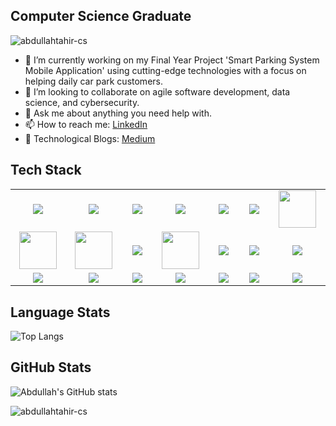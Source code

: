 ## Computer Science Graduate
<p align="left"> <img src="https://komarev.com/ghpvc/?username=abdullahtahir-cs" alt="abdullahtahir-cs" /> </p>

- 🔭 I’m currently working on my Final Year Project 'Smart Parking System Mobile Application' using cutting-edge technologies with a focus on helping daily car park customers.
- 👯 I’m looking to collaborate on agile software development, data science, and cybersecurity.
- 💬 Ask me about anything you need help with.
- 📫 How to reach me: [LinkedIn](https://www.linkedin.com/in/abdullaht/)
- 🔖 Technological Blogs: [Medium](https://medium.com/@abdullahtahir.cs)
## Tech Stack
<table width="100">
<tr></tr>
<tr>
    <td align='center' width="190">
        <img src="https://www.vectorlogo.zone/logos/flutterio/flutterio-ar21.svg">
    </td>
    <td align='center' width="190">
        <img src="https://www.vectorlogo.zone/logos/nodejs/nodejs-ar21.svg">
    </td>
    <td align='center' width="190">
        <img src="https://www.vectorlogo.zone/logos/sequelizejs/sequelizejs-ar21.svg">
    </td>
    <td align='center' width="190">
        <img src="https://www.vectorlogo.zone/logos/firebase/firebase-ar21.svg">
    </td>
    <td align='center' width="190">
        <img src="https://www.vectorlogo.zone/logos/android/android-ar21.svg">
    </td>
    <td align='center' width="190">
        <img src="https://www.vectorlogo.zone/logos/java/java-ar21.svg">
    </td>
    <td align='center' width="190">
        <img src="https://logonoid.com/images/android-studio-logo.png" width="60">
    </td>
</tr>
<tr></tr>
<tr>
    <td align='center' width="190">
        <img src="https://www.vectorlogo.zone/logos/getpostman/getpostman-icon.svg" width="60">
    </td>
    <td align='center' width="190">
        <img src="https://schwabencode.com/contents/logos/VS2019-Badge.png" width="60">
    </td>
    <td align='center' width="190">
        <img src="https://www.vectorlogo.zone/logos/visualstudio_code/visualstudio_code-icon.svg">
    </td>
    <td align='center' width="190">
        <img src="https://upload.wikimedia.org/wikipedia/commons/1/1d/PyCharm_Icon.svg" width="60">
    </td>
    <td align='center' width="190">
        <img src="https://www.vectorlogo.zone/logos/jupyter/jupyter-ar21.svg">
    </td>
    <td align='center' width="190">
        <img src="https://www.vectorlogo.zone/logos/python/python-horizontal.svg">
    </td>
    <td align='center' width="190">
        <img src="https://upload.vectorlogo.zone/logos/dartlang/images/49047154-557b-4a63-abaa-0ffd114092d2.svg">
    </td>
</tr>
<tr></tr>
<tr>
    <td align='center' width="190">
        <img src="https://www.vectorlogo.zone/logos/gnu_bash/gnu_bash-official.svg">
    </td>
    <td align='center' width="190">
        <img src="https://www.vectorlogo.zone/logos/git-scm/git-scm-ar21.svg">
    </td>
    <td align='center' width="190">
        <img src="https://www.vectorlogo.zone/logos/github/github-ar21.svg">
    </td>
    <td align='center' width="190">
        <img src="https://www.vectorlogo.zone/logos/github_copilot/github_copilot-ar21.svg">
    </td>
    <td align='center' width="190">
        <img src="https://www.vectorlogo.zone/logos/sqlite/sqlite-ar21.svg">
    </td>
    <td align='center' width="190">
        <img src="https://www.vectorlogo.zone/logos/oracle/oracle-ar21.svg">
    </td>
    <td align='center' width="190">
        <img src="https://www.vectorlogo.zone/logos/postgresql/postgresql-wordmark.svg">
    </td>
</tr>
</table>

## Language Stats
![Top Langs](https://github-readme-stats.vercel.app/api/top-langs/?username=abdullahtahir-cs&langs_count=10&layout=compact&hide=C)
## GitHub Stats
![Abdullah's GitHub stats](https://github-readme-stats.vercel.app/api?username=abdullahtahir-cs&hide=stars&show=reviews,prs_merged&show_icons=true&hide_rank=true)
<p><img src="https://github-readme-streak-stats.herokuapp.com/?user=abdullahtahir-cs" alt="abdullahtahir-cs" /></p>
